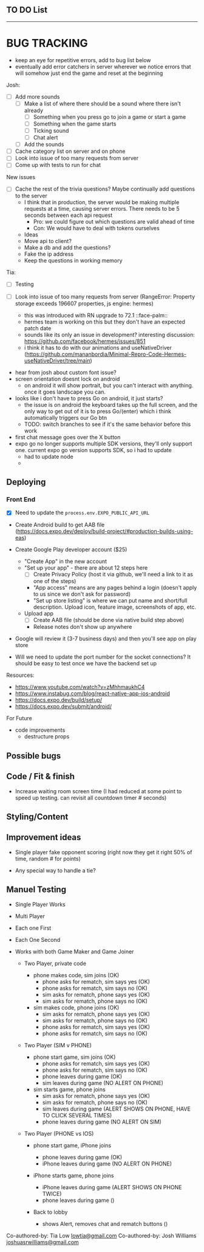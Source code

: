 ## TO DO List
***************************

 # BUG TRACKING
 - keep an eye for repetitive errors, add to bug list below
 - eventually add error catchers in server wherever we notice errors that will somehow just end the game and reset at the beginning

Josh:
- [ ] Add more sounds
  - [ ] Make a list of where there should be a sound where there isn't already
    - [ ] Something when you press go to join a game or start a game
    - [ ] Something when the game starts
    - [ ] Ticking sound
    - [ ] Chat alert 
  - [ ] Add the sounds
- [ ] Cache category list on server and on phone
- [ ] Look into issue of too many requests from server
- [ ] Come up with tests to run for chat

New issues 
- [ ] Cache the rest of the trivia questions? Maybe continually add questions to the server
    - I think that in production, the server would be making multiple requests at a time, causing server errors. There needs to be 5 seconds between each api request
      - Pro: we could figure out which questions are valid ahead of time
      - Con: We would have to deal with tokens ourselves
    - Ideas
     -  Move api to client?
     -  Make a db and add the questions?
     -  Fake the ip address
     -  Keep the questions in working memory

Tia: 
- [ ] Testing

- [ ] Look into issue of too many requests from server (RangeError: Property storage exceeds 196607 properties, js engine: hermes)
  - this was introduced with RN upgrade to 72.1 ::face-palm:: 
  - hermes team is working on this but they don't have an expected patch date
  - sounds like its only an issue in development? interesting discussion: https://github.com/facebook/hermes/issues/851
  - i think it has to do with our animations and useNativeDriver (https://github.com/mananbordia/Minimal-Repro-Code-Hermes-useNativeDriver/tree/main)
- hear from josh about custom font issue?
- screen orientation doesnt lock on android
  - on android it will show portrait, but you can't interact with anything. once it goes landscape you can. 
- looks like i don't have to press Go on android, it just starts?
  - the issue is on android the keyboard takes up the full screen, and the only way to get out of it is to press Go/(enter) which i think automatically triggers our Go btn
  - TODO: switch branches to see if it's the same behavior before this work
- first chat message goes over the X button
- expo go no longer supports multiple SDK versions, they'll only support one. current expo go version supports SDK, so i had to update
  - had to update node
  - 

## Deploying
### Front End
- [x] Need to update the `process.env.EXPO_PUBLIC_API_URL`
- Create Android build to get AAB file (https://docs.expo.dev/deploy/build-project/#production-builds-using-eas) 
- Create Google Play developer account ($25)
  - "Create App" in the new account
  - "Set up your app" - there are about 12 steps here
    - [ ] Create Privacy Policy (host it via github, we'll need a link to it as one of the steps)
    - "App access" means are any pages behind a login (doesn't apply to us since we don't ask for password)
    - "Set up store listing" is where we can put name and short/full description. Upload icon, feature image, screenshots of app, etc.
  - Upload app
    - [ ] Create AAB file (should be done via native build step above)
    - Release notes don't show up anywhere
- Google will review it (3-7 business days) and then you'll see app on play store

- Will we need to update the port number for the socket connections? It should be easy to test once we have the backend set up

Resources:
- https://www.youtube.com/watch?v=zMhhmaukhC4
- https://www.instabug.com/blog/react-native-app-ios-android
- https://docs.expo.dev/build/setup/
- https://docs.expo.dev/submit/android/


For Future
- code improvements
  - destructure props


## Possible bugs

## Code / Fit & finish
- Increase waiting room screen time (I had reduced at some point to speed up testing. can revisit all countdown timer # seconds)

## Styling/Content

## Improvement ideas
* Single player fake opponent scoring (right now they get it right 50% of time, random # for points)
- Any special way to handle a tie?

## Manuel Testing
- Single Player Works
- Multi Player
- Each one First
- Each One Second
- Works with both Game Maker and Game Joiner 

  - Two Player, private code
    - phone makes code, sim joins (OK)
        - phone asks for rematch, sim says yes (OK)
        - phone asks for rematch, sim says no (OK)
        - sim asks for rematch, phone says yes (OK)
        - sim asks for rematch, phone says no (OK)
    - sim makes code, phone joins (OK)
        - sim asks for rematch, phone says yes (OK)
        - sim asks for rematch, phone says no (OK)
        - phone asks for rematch, sim says yes (OK)
        - phone asks for rematch, sim says no (OK)

  - Two Player (SIM v PHONE)
    - phone start game, sim joins (OK)
        - phone asks for rematch, sim says yes (OK)
        - phone asks for rematch, sim says no (OK)
        - phone leaves during game (OK)
        - sim leaves during game (NO ALERT ON PHONE)
    - sim starts game, phone joins
        - sim asks for rematch, phone says yes (OK)
        - sim asks for rematch, phone says no (OK)
        - sim leaves during game (ALERT SHOWS ON PHONE, HAVE TO CLICK SEVERAL TIMES)
        - phone leaves during game (NO ALERT ON SIM)

  - Two Player (PHONE vs IOS)
    - phone start game, iPhone joins
        - phone leaves during game (OK)
        - iPhone leaves during game (NO ALERT ON PHONE)
    - iPhone starts game, phone joins
        - iPhone leaves during game (ALERT SHOWS ON PHONE TWICE)
        - phone leaves during game ()

    - Back to lobby
      - shows Alert, removes chat and rematch buttons ()


Co-authored-by: Tia Low <lowtia@gmail.com>
Co-authored-by: Josh Williams <joshuasrwilliams@gmail.com>
